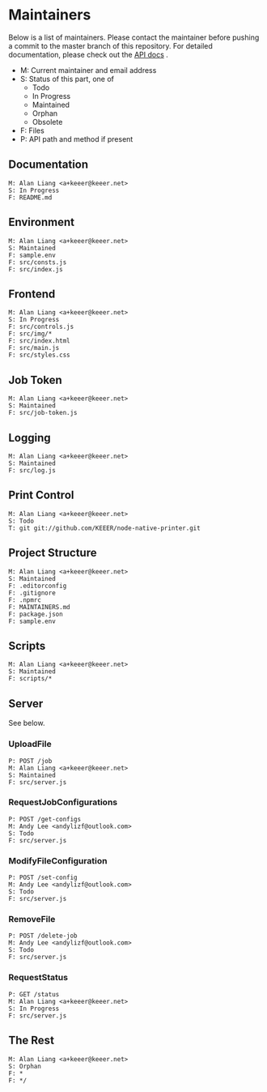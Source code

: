 Maintainers
===========

Below is a list of maintainers. Please contact the maintainer before
pushing a commit to the master branch of this repository. For detailed
documentation, please check out the 
[API docs](https://webgit.keeer.net/cloud-print/Documents/) .

- M: Current maintainer and email address
- S: Status of this part, one of
  - Todo
  - In Progress
  - Maintained
  - Orphan
  - Obsolete
- F: Files
- P: API path and method if present

## Documentation

```
M: Alan Liang <a+keeer@keeer.net>
S: In Progress
F: README.md
```

## Environment

```
M: Alan Liang <a+keeer@keeer.net>
S: Maintained
F: sample.env
F: src/consts.js
F: src/index.js
```

## Frontend

```
M: Alan Liang <a+keeer@keeer.net>
S: In Progress
F: src/controls.js
F: src/img/*
F: src/index.html
F: src/main.js
F: src/styles.css
```

## Job Token

```
M: Alan Liang <a+keeer@keeer.net>
S: Maintained
F: src/job-token.js
```

## Logging

```
M: Alan Liang <a+keeer@keeer.net>
S: Maintained
F: src/log.js
```

## Print Control

```
M: Alan Liang <a+keeer@keeer.net>
S: Todo
T: git git://github.com/KEEER/node-native-printer.git
```

## Project Structure

```
M: Alan Liang <a+keeer@keeer.net>
S: Maintained
F: .editorconfig
F: .gitignore
F: .npmrc
F: MAINTAINERS.md
F: package.json
F: sample.env
```

## Scripts

```
M: Alan Liang <a+keeer@keeer.net>
S: Maintained
F: scripts/*
```

## Server

See below.

### UploadFile

```
P: POST /job
M: Alan Liang <a+keeer@keeer.net>
S: Maintained
F: src/server.js
```

### RequestJobConfigurations

```
P: POST /get-configs
M: Andy Lee <andylizf@outlook.com>
S: Todo
F: src/server.js
```

### ModifyFileConfiguration

```
P: POST /set-config
M: Andy Lee <andylizf@outlook.com>
S: Todo
F: src/server.js
```

### RemoveFile

```
P: POST /delete-job
M: Andy Lee <andylizf@outlook.com>
S: Todo
F: src/server.js
```

### RequestStatus

```
P: GET /status
M: Alan Liang <a+keeer@keeer.net>
S: In Progress
F: src/server.js
```

## The Rest

```
M: Alan Liang <a+keeer@keeer.net>
S: Orphan
F: *
F: */
```